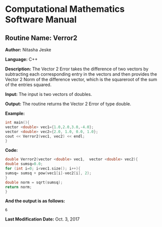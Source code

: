 # Computational Mathematics Software Manual

## **Routine Name:** Verror2

**Author:** Nitasha Jeske

**Language:** C++

**Description:** The Vector 2 Error takes the difference of two vectors by subtracting each corresponding entry in the vectors and then provides the Vector 2 Norm of the difference vector, which is the squareroot of the sum of the entries squared. 

**Input:**  The input is two vectors of doubles.

**Output:** The routine returns the Vector 2 Error of type double.

**Example:**
```C++
int main(){
vector <double> vec1={1.0,2.0,3.0,-4.0};
vector <double> vec2={2.0, 1.0, 0.0, 1.0};
cout << Verror2(vec1, vec2) << endl;
}
```

**Code:**
```C++
double Verror2(vector <double> vec1,  vector <double> vec2){
double sumsq=0.0;
for (int i=0; i<vec1.size(); i++){
sumsq= sumsq + pow(vec1[i]-vec2[i], 2);
}
double norm = sqrt(sumsq);
return norm;
}
```

**And the output is as follows:**  
```
6
```

**Last Modification Date:**
Oct. 3, 2017
